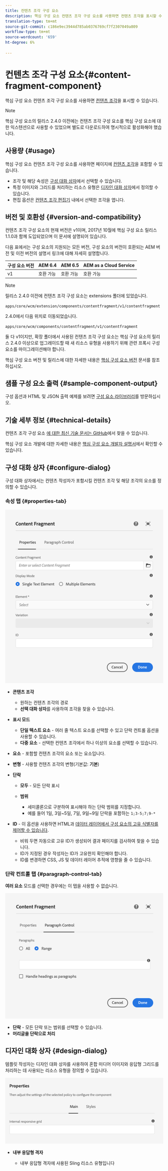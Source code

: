```yaml
---
title: 컨텐츠 조각 구성 요소
description: 핵심 구성 요소 컨텐츠 조각 구성 요소를 사용하면 컨텐츠 조각을 표시할 수 있습니다.
translation-type: tm+mt
source-git-commit: c186e9ec3944d785ab0376769cf7f2307049a809
workflow-type: tm+mt
source-wordcount: '659'
ht-degree: 6%

---
```



# 컨텐츠 조각 구성 요소{#content-fragment-component}

핵심 구성 요소 컨텐츠 조각 구성 요소를 사용하면 [컨텐츠 조각](https://docs.adobe.com/content/help/en/experience-manager-cloud-service/assets/content-fragments/content-fragments.html)을 표시할 수 있습니다.

>[!NOTE]
>
>핵심 구성 요소의 릴리스 2.4.0 이전에는 컨텐츠 조각 구성 요소를 핵심 구성 요소에 대한 익스텐션으로 사용할 수 있었으며 별도로 다운로드하여 명시적으로 활성화해야 했습니다.

## 사용량 {#usage}

핵심 구성 요소 컨텐츠 조각 구성 요소를 사용하면 페이지에 [컨텐츠 조각](https://docs.adobe.com/content/help/en/experience-manager-cloud-service/assets/content-fragments/content-fragments.html)을 포함할 수 있습니다.

* 조각 및 해당 속성은 [구성 대화 상자](#configure-dialog)에서 선택할 수 있습니다.
* 특정 이미지와 그리드를 처리하는 리소스 유형은 [디자인 대화 상자](#design-dialog)에서 정의할 수 있습니다.
* 편집 옵션은 [컨텐츠 조각 편집기](https://docs.adobe.com/content/help/en/experience-manager-cloud-service/assets/content-fragments/content-fragments-variations.html) 내에서 선택한 조각을 엽니다.

## 버전 및 호환성 {#version-and-compatibility}

컨텐츠 조각 구성 요소의 현재 버전은 v1이며, 2017년 10월에 핵심 구성 요소 릴리스 1.1.0과 함께 도입되었으며 이 문서에 설명되어 있습니다.

다음 표에서는 구성 요소의 지원되는 모든 버전, 구성 요소의 버전이 호환되는 AEM 버전 및 이전 버전의 설명서 링크에 대해 자세히 설명합니다.

| 구성 요소 버전 | AEM 6.4 | AEM 6.5 | AEM as a Cloud Service |
|--- |--- |---|---|
| v1 | 호환 가능 | 호환 가능 | 호환 가능 |

>[!NOTE]
>
>릴리스 2.4.0 이전에 컨텐츠 조각 구성 요소는 extensions 폴더에 있었습니다.
>
> `apps/core/wcm/extension/components/contentfragment/v1/contentfragment`
> 
>2.4.0에서 다음 위치로 이동되었습니다.
>
>`apps/core/wcm/components/contentfragment/v1/contentfragment`
>
>둘 다 v1이지만, 확장 폴더에서 사용된 컨텐츠 조각 구성 요소는 핵심 구성 요소의 릴리스 2.4.0 이상으로 업그레이드할 때 새 리소스 유형을 사용하기 위해 관련 프록시 구성 요소를 마이그레이션해야 합니다.

핵심 구성 요소 버전 및 릴리스에 대한 자세한 내용은 [핵심 구성 요소 버전](/help/versions.md) 문서를 참조하십시오.

## 샘플 구성 요소 출력 {#sample-component-output}

구성 옵션과 HTML 및 JSON 출력 예제를 보려면 [구성 요소 라이브러리](https://adobe.com/go/aem_cmp_library_cf)를 방문하십시오.

## 기술 세부 정보 {#technical-details}

컨텐츠 조각 구성 요소 [에 대한 최신 기술 문서는 GitHub](https://adobe.com/go/aem_cmp_tech_cf_v1)에서 찾을 수 있습니다.

핵심 구성 요소 개발에 대한 자세한 내용은 [핵심 구성 요소 개발자 설명서](/help/developing/overview.md)에서 확인할 수 있습니다.

## 구성 대화 상자 {#configure-dialog}

구성 대화 상자에서는 컨텐츠 작성자가 포함시킬 컨텐츠 조각 및 해당 조각의 요소를 정의할 수 있습니다.

### 속성 탭 {#properties-tab}

![컨텐츠 조각 구성 요소](/help/assets/content-fragment-edit-properties.png)

* **콘텐츠 조각**

   * 원하는 컨텐츠 조각의 경로
   * **선택 대화 상자**&#x200B;를 사용하여 조각을 찾을 수 있습니다.

* **표시 모드**
   * **단일 텍스트 요소**  - 여러 줄 텍스트 요소를 선택할 수 있고 단락 컨트롤 옵션을 사용할 수 있습니다.
   * **다중 요소**  - 선택한 컨텐츠 조각에서 하나 이상의 요소를 선택할 수 있습니다.
* **요소**  - 포함할 컨텐츠 조각의 요소 또는 요소입니다.
* **변형**  - 사용할 컨텐츠 조각의 변형(기본값:  **기본**)

* **단락**

   * **모두**  - 모든 단락 표시
   * **범위**

      * 세미콜론으로 구분하여 표시해야 하는 단락 범위를 지정합니다.
      * 예를 들어 1일, 3일~5일, 7일, 9일~9일 단락을 포함하는 `1;3-5;7;9-*`
* **ID**  - 이 옵션을 사용하면 HTML과  [데이터 레이어에서 구성 요소의 고유 식별자를 제어할 수 있습니다](/help/developing/data-layer/overview.md).
   * 비워 두면 자동으로 고유 ID가 생성되어 결과 페이지를 검사하여 찾을 수 있습니다.
   * ID가 지정된 경우 작성자는 ID가 고유한지 확인해야 합니다.
   * ID를 변경하면 CSS, JS 및 데이터 레이어 추적에 영향을 줄 수 있습니다.

### 단락 컨트롤 탭 {#paragraph-control-tab}

**여러 요소** 모드를 선택한 경우에는 이 탭을 사용할 수 없습니다.

![컨텐츠 조각 구성 요소](/help/assets/content-fragment-edit-paragraph.png)

* **단락**  - 모든 단락 또는 범위를 선택할 수 있습니다.
* **머리글을 단락으로 처리**

## 디자인 대화 상자 {#design-dialog}

템플릿 작성자는 디자인 대화 상자를 사용하여 혼합 미디어 이미지와 응답형 그리드를 처리하는 데 사용되는 리소스 유형을 정의할 수 있습니다.

![컨텐츠 조각 구성 요소의 디자인 대화 상자](/help/assets/content-fragment-design.png)

* **내부 응답형 격자**

   * 내부 응답형 격자에 사용된 Sling 리소스 유형입니다


